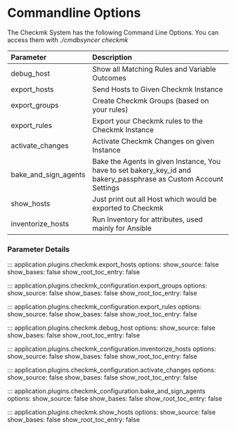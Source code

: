# Commandline Options

The Checkmk System has the following Command Line Options.
You can access them with _./cmdbsyncer checkmk_

| Parameter | Description |
|:----------|:-------------|
| debug_host | Show all Matching Rules and Variable Outcomes |
| export_hosts | Send Hosts to Given Checkmk Instance |
| export_groups | Create Checkmk Groups (based on your rules)|
| export_rules | Export your Checkmk rules to the Checkmk Instance |
| activate_changes | Activate Checkmk Changes on given Instance |
| bake_and_sign_agents | Bake the Agents in given Instance, You have to set bakery_key_id and bakery_passphrase as Custom Account Settings | 
| show_hosts | Just print out all Host which would be exported to Checkmk |
| inventorize_hosts | Run Inventory for attributes, used mainly for Ansible |



### Parameter Details
::: application.plugins.checkmk.export_hosts
    options:
      show_source: false
      show_bases: false
      show_root_toc_entry: false
      
	   
::: application.plugins.checkmk_configuration.export_groups
    options:
      show_source: false
      show_bases: false
      show_root_toc_entry: false

::: application.plugins.checkmk_configuration.export_rules
    options:
      show_source: false
      show_bases: false
      show_root_toc_entry: false

::: application.plugins.checkmk.debug_host
    options:
      show_source: false
      show_bases: false
      show_root_toc_entry: false

::: application.plugins.checkmk_configuration.inventorize_hosts
    options:
      show_source: false
      show_bases: false
      show_root_toc_entry: false
  
::: application.plugins.checkmk_configuration.activate_changes
    options:
      show_source: false
      show_bases: false
      show_root_toc_entry: false
  
::: application.plugins.checkmk_configuration.bake_and_sign_agents
    options:
      show_source: false
      show_bases: false
      show_root_toc_entry: false


::: application.plugins.checkmk.show_hosts
    options:
      show_source: false
      show_bases: false
      show_root_toc_entry: false
